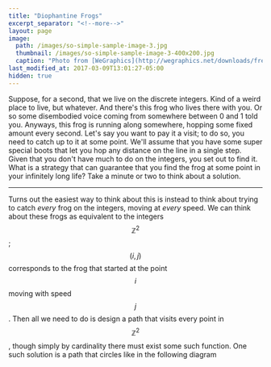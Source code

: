 ```yaml
---
title: "Diophantine Frogs"
excerpt_separator: "<!--more-->"
layout: page
image: 
  path: /images/so-simple-sample-image-3.jpg
  thumbnail: /images/so-simple-sample-image-3-400x200.jpg
  caption: "Photo from [WeGraphics](http://wegraphics.net/downloads/free-ultimate-blurred-background-pack/)"
last_modified_at: 2017-03-09T13:01:27-05:00
hidden: true 
---
```

Suppose, for a second, that we live on the discrete integers. Kind of a weird
place to live, but whatever. And there's this frog who lives there with you. Or
so some disembodied voice coming from somewhere between 0 and 1 told
you. Anyways, this frog is running along somewhere, hopping some fixed amount
every second. Let's say you want to pay it a visit; to do so, you need to catch 
up to it at some point. We'll assume that you have some super special boots
that let you hop any distance on the line in a single step. Given that you
don't have much to do on the integers, you set out to find it. What is a
strategy that can guarantee that you find the frog at some point in your
infinitely long life? Take a minute or two to think about a solution.

- - -

Turns out the easiest way to think about this is instead to think about trying
to catch *every* frog on the integers, moving at *every* speed. We can think
about these frogs as equivalent to the integers $$\mathbb{Z}^2$$; $$(i,j)$$
corresponds to the frog that started at the point $$i$$ moving with speed
$$j$$. Then all we need to do is design a path that visits every point in
$$\mathbb{Z}^2$$, though simply by cardinality there must exist some such
function. One such solution is a path that circles like in the following diagram

